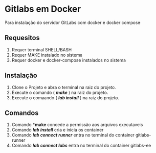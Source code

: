 # Gitlabs em Docker
Para instalação do servidor GitLabs com docker e docker compose

## Requesitos
1. Requer terminal SHELL/BASH 
2. Requer MAKE instalado no sistema
3. Requer docker e docker-compose instalados no sistema 

## Instalação 
1. Clone o Projeto e abra o terminal na raiz do projeto.
2. Execute o comando ( ***make*** ) na raiz do projeto.
3. Execute o comaando ( ***lab install*** ) na raiz do projeto.

## Comandos
1. Comando ***make** concede a permissão aos arquivos executaveis
2. Comando ***lab install*** cria e inicia os container
3. Comando ***lab connect runner*** entra no terminal do container gitlabs-runner
4. Comando ***lab connect labs*** entra no terminal do container gitlabs-ee
